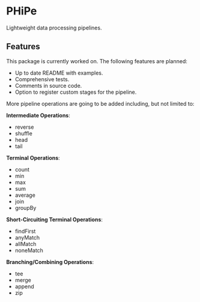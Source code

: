 # PHiPe
Lightweight data processing pipelines.

## Features
This package is currently worked on. The following features are planned:

- Up to date README with examples.
- Comprehensive tests.
- Comments in source code.
- Option to register custom stages for the pipeline.

More pipeline operations are going to be added including, but not limited to:

**Intermediate Operations**:
- reverse
- shuffle
- head
- tail

**Terminal Operations**:
- count
- min
- max
- sum
- average
- join
- groupBy

**Short-Circuiting Terminal Operations**:
- findFirst
- anyMatch
- allMatch
- noneMatch

**Branching/Combining Operations**:
- tee
- merge
- append
- zip